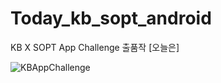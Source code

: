 # Today_kb_sopt_android
KB X SOPT App Challenge 출품작 [오늘은]

![KBAppChallenge](https://user-images.githubusercontent.com/18275619/54326751-d9f8db80-464a-11e9-9039-fdc56304ea00.jpg)
